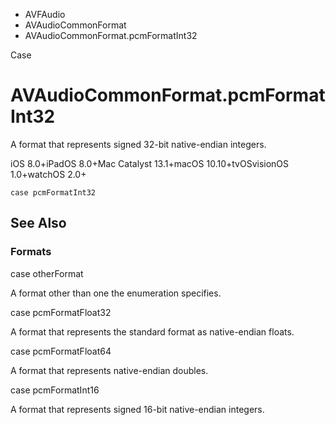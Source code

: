 

- AVFAudio
- AVAudioCommonFormat
-  AVAudioCommonFormat.pcmFormatInt32 

Case

# AVAudioCommonFormat.pcmFormatInt32

A format that represents signed 32-bit native-endian integers.

iOS 8.0+iPadOS 8.0+Mac Catalyst 13.1+macOS 10.10+tvOSvisionOS 1.0+watchOS 2.0+

``` source
case pcmFormatInt32
```

## See Also

### Formats

case otherFormat

A format other than one the enumeration specifies.

case pcmFormatFloat32

A format that represents the standard format as native-endian floats.

case pcmFormatFloat64

A format that represents native-endian doubles.

case pcmFormatInt16

A format that represents signed 16-bit native-endian integers.


